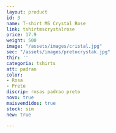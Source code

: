 ```yaml
---
layout: product
id: 3
name: T-shirt MS Crystal Rose
link: tshirtmscrystalrose
price: 17.9
weight: 500
image: "/assets/images/cristal.jpg"
sec: "/assets/images/pretocrystak.jpg"
thir: ''
categoria: tshirts
att: padrao
color:
- Rosa
- Preto
discrip: rosas padrao preto
novo: true
maisvendidos: true
stock: sim
new: true

---
```

